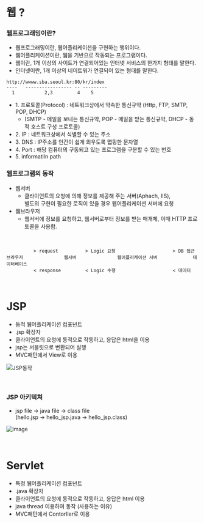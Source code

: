 # 웹 ?
### 웹프로그래밍이란?
+ 웹프로그래밍이란, 웹어플리케이션을 구현하는 행위이다.
+ 웹어플리케이션이란, 웹을 기반으로 작동되는 프로그램이다.
+ 웹이란, 1개 이상의 사이트가 연결되어있는 인터넷 서비스의 한가지 형태를 말한다.
+ 인터넷이란, 1개 이상의 네이트워가 연결되어 있는 형태를 말한다.

``` 
http://wwww.sba.seoul.kr:80/kr/index
----   ----------------- -- ---------
  1           2,3         4    5
```
+ 1\. 프로토콜(Protocol) : 네트워크상에서 약속한 통신규약 (Http, FTP, SMTP, POP, DHCP)
  + (SMTP - 메일을 보내는 통신규약, POP - 메일을 받는 통신규약, DHCP - 동적 호스트 구성 프로토콜)
+ 2\. IP : 네트워크상에서 식별할 수 있는 주소
+ 3\. DNS : IP주소를 인간이 쉽게 외우도록 맵핑한 문자열
+ 4\. Port : 해당 컴퓨터의 구동되고 있는 프로그램을 구분할 수 있는 번호
+ 5\. informatiln path

### 웹프로그램의 동작
+ 웹서버
  + 클라이언트의 요청에 의해 정보를 제공해 주는 서버(Aphach, IIS),  
  별도의 구현이 필요한 로직이 있을 경우 웹어플리케이션 서버에 요청
+ 웹브라우저
  + 웹서버에 정보를 요청하고, 웹서버로부터 정보를 받는 매개체, 이때 HTTP 프로토콜을 사용함.

<br>

```
          > request          > Logic 요청                     > DB 접근
브라우저               웹서버               웹어플리케이션 서버             데이터베이스
          < response         < Logic 수행                     < 데이터
```
<br>

# JSP
+ 동적 웹어플리케이션 컴포넌트
+ .jsp 확장자
+ 클라이언트의 요청에 동적으로 작동하고, 응답은 html을 이용
+ jsp는 서블릿으로 변환되어 실행
+ MVC패턴에서 View로 이용

![JSP동작](https://user-images.githubusercontent.com/59919620/75901661-38355480-5e82-11ea-954e-5f760b37cd0d.JPG)

<br>

### JSP 아키텍쳐
+ jsp file -> java file -> class file  
  (hello.jsp -> hello_jsp.java -> hello_jsp.class)
  
![image](https://user-images.githubusercontent.com/59919620/75904338-5dc45d00-5e86-11ea-8076-c74c0523160f.png)

<br>

# Servlet
+ 특정 웹어플리케이션 컴포넌트
+ .java 확장자
+ 클라이언트의 요청에 동적으로 작동하고, 응답은 html 이용
+ java thread 이용하여 동작 (사용하는 이유)
+ MVC패턴에서 Contorller로 이용


